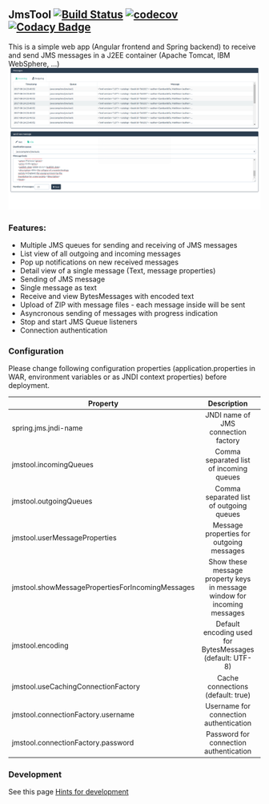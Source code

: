 ## JmsTool [![Build Status](https://travis-ci.org/0xERR0R/jmstool.svg?branch=develop)](https://travis-ci.org/0xERR0R/jmstool) [![codecov](https://codecov.io/gh/0xERR0R/jmstool/branch/develop/graph/badge.svg)](https://codecov.io/gh/0xERR0R/jmstool) [![Codacy Badge](https://api.codacy.com/project/badge/Grade/9875b60f723748f9843c30bfbe8a823d)](https://www.codacy.com/app/0xERR0R/jmstool?utm_source=github.com&amp;utm_medium=referral&amp;utm_content=0xERR0R/jmstool&amp;utm_campaign=Badge_Grade)
This is a simple web app (Angular frontend and Spring backend) to receive and send JMS messages in a J2EE container (Apache Tomcat, IBM WebSphere, ...)
![Screenshot](screenshot.png "Main Window")

### Features:
* Multiple JMS queues for sending and receiving of JMS messages
* List view of all outgoing and incoming messages
* Pop up notifications on new received messages
* Detail view of a single message (Text, message properties)
* Sending of JMS message
* Single message as text
* Receive and view BytesMessages with encoded text
* Upload of ZIP with message files - each message inside will be sent
* Asyncronous sending of messages with progress indication
* Stop and start JMS Queue listeners
* Connection authentication

### Configuration
Please change following configuration properties (application.properties in WAR, environment variables or as JNDI context properties) before deployment.

| Property             | Description                               | Mandatory | Example  |
| -------------------- |:-----------------------------------:      |:--------:|:---------:|
| spring.jms.jndi-name | JNDI name of JMS connection factory       | yes      | java:comp/env/jms/cf |
| jmstool.incomingQueues | Comma separated list of incoming queues | no       | java:comp/env/jms/in1, java:comp/env/jms/in2|
| jmstool.outgoingQueues | Comma separated list of outgoing queues | no | java:comp/env/jms/out1, java:comp/env/jms/out2|
| jmstool.userMessageProperties | Message properties for outgoing messages | no | MYPROP1,MYPROP2 |
| jmstool.showMessagePropertiesForIncomingMessages | Show these message property keys in message window for incoming messages | no | MYPROP |
| jmstool.encoding | Default encoding used for BytesMessages (default: UTF-8) | no | ISO-8859-15 |
| jmstool.useCachingConnectionFactory | Cache connections (default: true) | no | false |
| jmstool.connectionFactory.username | Username for connection authentication | no | app |
| jmstool.connectionFactory.password | Password for connection authentication | no | secretpassword |

### Development
See this page [Hints for development](DEV.md)
